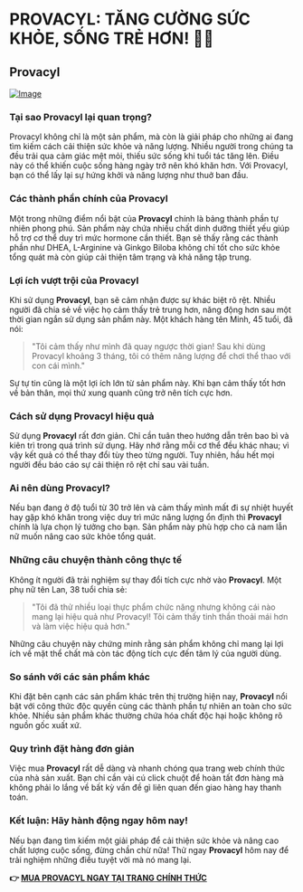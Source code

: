 # PROVACYL: TĂNG CƯỜNG SỨC KHỎE, SỐNG TRẺ HƠN! 💪✨

## Provacyl

[![Image](https://www2.sellhealth.com/292/Provacyl_logo_500px120px.jpg)](https://gchaffi.com/dTAfRK6C)

### Tại sao Provacyl lại quan trọng?

Provacyl không chỉ là một sản phẩm, mà còn là giải pháp cho những ai đang tìm kiếm cách cải thiện sức khỏe và năng lượng. Nhiều người trong chúng ta đều trải qua cảm giác mệt mỏi, thiếu sức sống khi tuổi tác tăng lên. Điều này có thể khiến cuộc sống hàng ngày trở nên khó khăn hơn. Với Provacyl, bạn có thể lấy lại sự hứng khởi và năng lượng như thuở ban đầu.

### Các thành phần chính của Provacyl

Một trong những điểm nổi bật của **Provacyl** chính là bảng thành phần tự nhiên phong phú. Sản phẩm này chứa nhiều chất dinh dưỡng thiết yếu giúp hỗ trợ cơ thể duy trì mức hormone cần thiết. Bạn sẽ thấy rằng các thành phần như DHEA, L-Arginine và Ginkgo Biloba không chỉ tốt cho sức khỏe tổng quát mà còn giúp cải thiện tâm trạng và khả năng tập trung.

### Lợi ích vượt trội của Provacyl 

Khi sử dụng **Provacyl**, bạn sẽ cảm nhận được sự khác biệt rõ rệt. Nhiều người đã chia sẻ về việc họ cảm thấy trẻ trung hơn, năng động hơn sau một thời gian ngắn sử dụng sản phẩm này. Một khách hàng tên Minh, 45 tuổi, đã nói:

> "Tôi cảm thấy như mình đã quay ngược thời gian! Sau khi dùng Provacyl khoảng 3 tháng, tôi có thêm năng lượng để chơi thể thao với con cái mình."

Sự tự tin cũng là một lợi ích lớn từ sản phẩm này. Khi bạn cảm thấy tốt hơn về bản thân, mọi thứ xung quanh cũng trở nên tích cực hơn.

### Cách sử dụng Provacyl hiệu quả

Sử dụng **Provacyl** rất đơn giản. Chỉ cần tuân theo hướng dẫn trên bao bì và kiên trì trong quá trình sử dụng. Hãy nhớ rằng mỗi cơ thể đều khác nhau; vì vậy kết quả có thể thay đổi tùy theo từng người. Tuy nhiên, hầu hết mọi người đều báo cáo sự cải thiện rõ rệt chỉ sau vài tuần.

### Ai nên dùng Provacyl?

Nếu bạn đang ở độ tuổi từ 30 trở lên và cảm thấy mình mất đi sự nhiệt huyết hay gặp khó khăn trong việc duy trì mức năng lượng ổn định thì **Provacyl** chính là lựa chọn lý tưởng cho bạn. Sản phẩm này phù hợp cho cả nam lẫn nữ muốn nâng cao sức khỏe tổng quát.

### Những câu chuyện thành công thực tế

Không ít người đã trải nghiệm sự thay đổi tích cực nhờ vào **Provacyl**. Một phụ nữ tên Lan, 38 tuổi chia sẻ:

> "Tôi đã thử nhiều loại thực phẩm chức năng nhưng không cái nào mang lại hiệu quả như Provacyl! Tôi cảm thấy tinh thần thoải mái hơn và làm việc hiệu quả hơn."

Những câu chuyện này chứng minh rằng sản phẩm không chỉ mang lại lợi ích về mặt thể chất mà còn tác động tích cực đến tâm lý của người dùng.

### So sánh với các sản phẩm khác

Khi đặt bên cạnh các sản phẩm khác trên thị trường hiện nay, **Provacyl** nổi bật với công thức độc quyền cùng các thành phần tự nhiên an toàn cho sức khỏe. Nhiều sản phẩm khác thường chứa hóa chất độc hại hoặc không rõ nguồn gốc xuất xứ.

### Quy trình đặt hàng đơn giản

Việc mua **Provacyl** rất dễ dàng và nhanh chóng qua trang web chính thức của nhà sản xuất. Bạn chỉ cần vài cú click chuột để hoàn tất đơn hàng mà không phải lo lắng về bất kỳ vấn đề gì liên quan đến giao hàng hay thanh toán.

### Kết luận: Hãy hành động ngay hôm nay!

Nếu bạn đang tìm kiếm một giải pháp để cải thiện sức khỏe và nâng cao chất lượng cuộc sống, đừng chần chừ nữa! Thử ngay **Provacyl** hôm nay để trải nghiệm những điều tuyệt vời mà nó mang lại.



**👉 [MUA PROVACYL NGAY TẠI TRANG CHÍNH THỨC](https://gchaffi.com/dTAfRK6C)**
